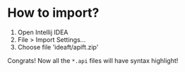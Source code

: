 
# How to import?

1. Open Intellij IDEA
2. File > Import Settings...
3. Choose file 'ideaft/apift.zip'

Congrats!
Now all the `*.api` files will have syntax highlight!

